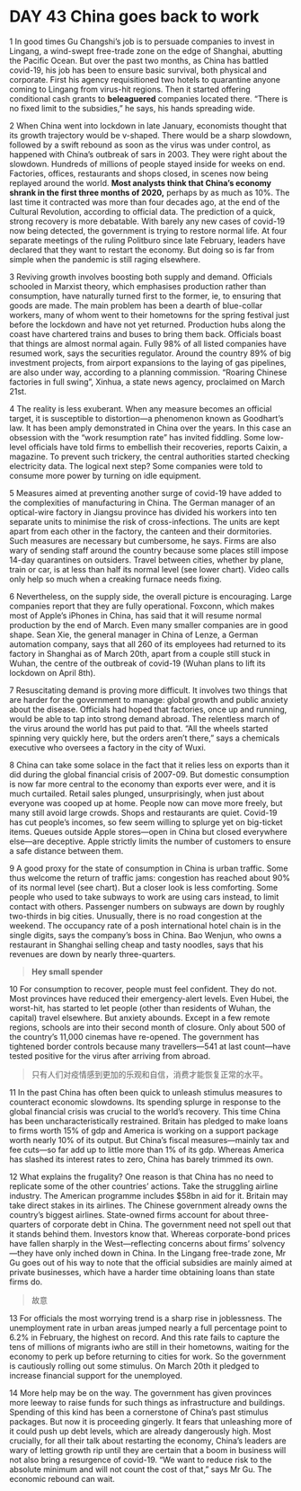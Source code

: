 # DAY 43 China goes back to work
1 In good times Gu Changshi’s job is to persuade companies to invest in Lingang, a wind-swept free-trade zone on the edge of Shanghai, abutting the Pacific Ocean. But over the past two months, as China has battled covid-19, his job has been to ensure basic survival, both physical and corporate. First his agency requisitioned two hotels to quarantine anyone coming to Lingang from virus-hit regions. Then it started offering conditional cash grants to **beleaguered** companies located there. “There is no fixed limit to the subsidies,” he says, his hands spreading wide.

2 When China went into lockdown in late January, economists thought that its growth trajectory would be v-shaped. There would be a sharp slowdown, followed by a swift rebound as soon as the virus was under control, as happened with China’s outbreak of sars in 2003. They were right about the slowdown. Hundreds of millions of people stayed inside for weeks on end. Factories, offices, restaurants and shops closed, in scenes now being replayed around the world. **Most analysts think that China’s economy shrank in the first three months of 2020,** perhaps by as much as 10%. The last time it contracted was more than four decades ago, at the end of the Cultural Revolution, according to official data.
The prediction of a quick, strong recovery is more debatable. With barely any new cases of covid-19 now being detected, the government is trying to restore normal life. At four separate meetings of the ruling Politburo since late February, leaders have declared that they want to restart the economy. But doing so is far from simple when the pandemic is still raging elsewhere.

3 Reviving growth involves boosting both supply and demand. Officials schooled in Marxist theory, which emphasises production rather than consumption, have naturally turned first to the former, ie, to ensuring that goods are made. The main problem has been a dearth of blue-collar workers, many of whom went to their hometowns for the spring festival just before the lockdown and have not yet returned. Production hubs along the coast have chartered trains and buses to bring them back.
Officials boast that things are almost normal again. Fully 98% of all listed companies have resumed work, says the securities regulator. Around the country 89% of big investment projects, from airport expansions to the laying of gas pipelines, are also under way, according to a planning commission. “Roaring Chinese factories in full swing”, Xinhua, a state news agency, proclaimed on March 21st.

4 The reality is less exuberant. When any measure becomes an official target, it is susceptible to distortion—a phenomenon known as Goodhart’s law. It has been amply demonstrated in China over the years. In this case an obsession with the “work resumption rate” has invited fiddling. Some low-level officials have told firms to embellish their recoveries, reports Caixin, a magazine. To prevent such trickery, the central authorities started checking electricity data. The logical next step? Some companies were told to consume more power by turning on idle equipment.

5 Measures aimed at preventing another surge of covid-19 have added to the complexities of manufacturing in China. The German manager of an optical-wire factory in Jiangsu province has divided his workers into ten separate units to minimise the risk of cross-infections. The units are kept apart from each other in the factory, the canteen and their dormitories. Such measures are necessary but cumbersome, he says. Firms are also wary of sending staff around the country because some places still impose 14-day quarantines on outsiders. Travel between cities, whether by plane, train or car, is at less than half its normal level (see lower chart). Video calls only help so much when a creaking furnace needs fixing.

6 Nevertheless, on the supply side, the overall picture is encouraging. Large companies report that they are fully operational. Foxconn, which makes most of Apple’s iPhones in China, has said that it will resume normal production by the end of March. Even many smaller companies are in good shape. Sean Xie, the general manager in China of Lenze, a German automation company, says that all 260 of its employees had returned to its factory in Shanghai as of March 20th, apart from a couple still stuck in Wuhan, the centre of the outbreak of covid-19 (Wuhan plans to lift its lockdown on April 8th).

7 Resuscitating demand is proving more difficult. It involves two things that are harder for the government to manage: global growth and public anxiety about the disease. Officials had hoped that factories, once up and running, would be able to tap into strong demand abroad. The relentless march of the virus around the world has put paid to that. “All the wheels started spinning very quickly here, but the orders aren’t there,” says a chemicals executive who oversees a factory in the city of Wuxi.

8 China can take some solace in the fact that it relies less on exports than it did during the global financial crisis of 2007-09. But domestic consumption is now far more central to the economy than exports ever were, and it is much curtailed. Retail sales plunged, unsurprisingly, when just about everyone was cooped up at home. People now can move more freely, but many still avoid large crowds. Shops and restaurants are quiet. Covid-19 has cut people’s incomes, so few seem willing to splurge yet on big-ticket items. Queues outside Apple stores—open in China but closed everywhere else—are deceptive. Apple strictly limits the number of customers to ensure a safe distance between them.

9 A good proxy for the state of consumption in China is urban traffic. Some thus welcome the return of traffic jams: congestion has reached about 90% of its normal level (see chart). But a closer look is less comforting. Some people who used to take subways to work are using cars instead, to limit contact with others. Passenger numbers on subways are down by roughly two-thirds in big cities. Unusually, there is no road congestion at the weekend. The occupancy rate of a posh international hotel chain is in the single digits, says the company’s boss in China. Bao Wenjun, who owns a restaurant in Shanghai selling cheap and tasty noodles, says that his revenues are down by nearly three-quarters.

> **Hey small spender**
>

10 For consumption to recover, people must feel confident. They do not. Most provinces have reduced their emergency-alert levels. Even Hubei, the worst-hit, has started to let people (other than residents of Wuhan, the capital) travel elsewhere. But anxiety abounds. Except in a few remote regions, schools are into their second month of closure. Only about 500 of the country’s 11,000 cinemas have re-opened. The government has tightened border controls because many travellers—541 at last count—have tested positive for the virus after arriving from abroad.

> 只有人们对疫情感到更加的乐观和自信，消费才能恢复正常的水平。
>

11 In the past China has often been quick to unleash stimulus measures to counteract economic slowdowns. Its spending splurge in response to the global financial crisis was crucial to the world’s recovery. This time China has been uncharacteristically restrained. Britain has pledged to make loans to firms worth 15% of gdp and America is working on a support package worth nearly 10% of its output. But China’s fiscal measures—mainly tax and fee cuts—so far add up to little more than 1% of its gdp. Whereas America has slashed its interest rates to zero, China has barely trimmed its own.

12 What explains the frugality? One reason is that China has no need to replicate some of the other countries’ actions. Take the struggling airline industry. The American programme includes $58bn in aid for it. Britain may take direct stakes in its airlines. The Chinese government already owns the country’s biggest airlines. State-owned firms account for about three-quarters of corporate debt in China. The government need not spell out that it stands behind them. Investors know that. Whereas corporate-bond prices have fallen sharply in the West—reflecting concerns about firms’ solvency—they have only inched down in China. In the Lingang free-trade zone, Mr Gu goes out of his way to note that the official subsidies are mainly aimed at private businesses, which have a harder time obtaining loans than state firms do.

> 故意
>

13 For officials the most worrying trend is a sharp rise in joblessness. The unemployment rate in urban areas jumped nearly a full percentage point to 6.2% in February, the highest on record. And this rate fails to capture the tens of millions of migrants iwho are still in their hometowns, waiting for the economy to perk up before returning to cities for work. So the government is cautiously rolling out some stimulus. On March 20th it pledged to increase financial support for the unemployed.

14 More help may be on the way. The government has given provinces more leeway to raise funds for such things as infrastructure and buildings. Spending of this kind has been a cornerstone of China’s past stimulus packages. But now it is proceeding gingerly. It fears that unleashing more of it could push up debt levels, which are already dangerously high. Most crucially, for all their talk about restarting the economy, China’s leaders are wary of letting growth rip until they are certain that a boom in business will not also bring a resurgence of covid-19. “We want to reduce risk to the absolute minimum and will not count the cost of that,” says Mr Gu. The economic rebound can wait.

